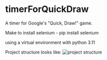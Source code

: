 # timerForQuickDraw
A timer for Google's "Quick, Draw!" game.

Make to install selenium - pip install selenium

using a virtual environment with python 3.11

Project structure looks like:
![project structure](https://github.com/markl147/timerForQuickDraw/assets/56800126/3284bc9e-becb-454e-a95c-2ac7cfdc82a6)
